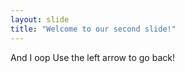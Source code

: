 ```yaml
---
layout: slide
title: "Welcome to our second slide!"
---
```

And I oop
Use the left arrow to go back!
